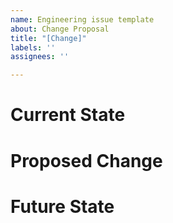 ```yaml
---
name: Engineering issue template
about: Change Proposal
title: "[Change]"
labels: ''
assignees: ''

---
```


# Current State


# Proposed Change


# Future State
